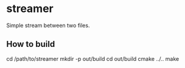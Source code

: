 # streamer
Simple stream between two files.

## How to build
cd /path/to/streamer
mkdir -p out/build
cd out/build
cmake ../..
make